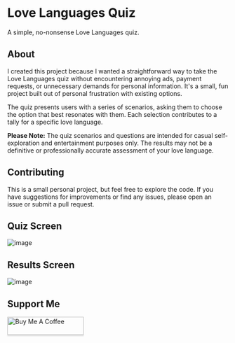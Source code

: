 # Love Languages Quiz

A simple, no-nonsense Love Languages quiz.

## About

I created this project because I wanted a straightforward way to take the Love Languages quiz without encountering annoying ads, payment requests, or unnecessary demands for personal information. It's a small, fun project built out of personal frustration with existing options.

The quiz presents users with a series of scenarios, asking them to choose the option that best resonates with them. Each selection contributes to a tally for a specific love language.

**Please Note:** The quiz scenarios and questions are intended for casual self-exploration and entertainment purposes only. The results may not be a definitive or professionally accurate assessment of your love language.

## Contributing

This is a small personal project, but feel free to explore the code. If you have suggestions for improvements or find any issues, please open an issue or submit a pull request.

## Quiz Screen
![image](https://github.com/user-attachments/assets/089bdd3b-f812-49e3-93ae-a3e05d511e08)

## Results Screen
![image](https://github.com/user-attachments/assets/6cfd4c62-1f68-4ae9-a93a-2c78bf005e46)

## Support Me
<a href="https://buymeacoffee.com/bediruna" target="_blank"><img src="https://www.buymeacoffee.com/assets/img/custom_images/orange_img.png" alt="Buy Me A Coffee" style="height: 41px !important;width: 174px !important;box-shadow: 0px 3px 2px 0px rgba(190, 190, 190, 0.5) !important;-webkit-box-shadow: 0px 3px 2px 0px rgba(190, 190, 190, 0.5) !important;" ></a>
